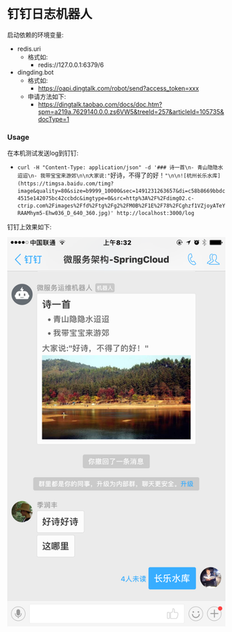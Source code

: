 # 钉钉日志机器人

启动依赖的环境变量:
- redis.uri
    - 格式如:
        - redis://127.0.0.1:6379/6
- dingding.bot
    - 格式如:
        - https://oapi.dingtalk.com/robot/send?access_token=xxx
    - 申请方法如下:
        - https://dingtalk.taobao.com/docs/doc.htm?spm=a219a.7629140.0.0.zs6VW5&treeId=257&articleId=105735&docType=1

### Usage

在本机测试发送log到钉钉:
- `curl -H "Content-Type: application/json" -d '### 诗一首\n- 青山隐隐水迢迢\n- 我带宝宝来游郊\n\n大家说:"`好诗，不得了的好！`"\n\n![杭州长乐水库](https://timgsa.baidu.com/timg?image&quality=80&size=b9999_10000&sec=1491231263657&di=c58b8669bbdc4515e142075bc42ccbdc&imgtype=0&src=http%3A%2F%2Fdimg02.c-ctrip.com%2Fimages%2Ffd%2Ftg%2Fg2%2FM0B%2F1E%2F78%2FCghzf1VZjoyATeYRAAMhym5-Ehw036_D_640_360.jpg)' http://localhost:3000/log`

钉钉上效果如下:

![顶顶机器人截图测试](https://github.com/charlescui/dingding-logger/blob/master/screenshot/IMG_0080.PNG?raw=true)